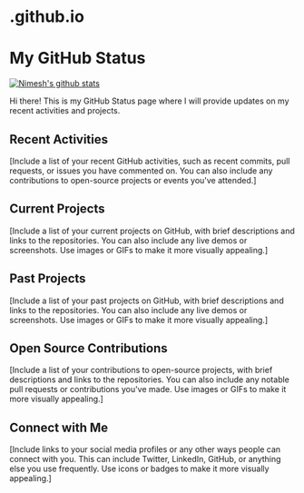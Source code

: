 # .github.io

# My GitHub Status

[![Nimesh's github stats](https://github-readme-stats.vercel.app/api?username=npanchal12&show_icons=true&theme=radical)](https://github.com/anuraghazra/github-readme-stats)

Hi there! This is my GitHub Status page where I will provide updates on my recent activities and projects.

## Recent Activities

[Include a list of your recent GitHub activities, such as recent commits, pull requests, or issues you have commented on. You can also include any contributions to open-source projects or events you've attended.]

## Current Projects

[Include a list of your current projects on GitHub, with brief descriptions and links to the repositories. You can also include any live demos or screenshots. Use images or GIFs to make it more visually appealing.]

## Past Projects

[Include a list of your past projects on GitHub, with brief descriptions and links to the repositories. You can also include any live demos or screenshots. Use images or GIFs to make it more visually appealing.]

## Open Source Contributions

[Include a list of your contributions to open-source projects, with brief descriptions and links to the repositories. You can also include any notable pull requests or contributions you've made. Use images or GIFs to make it more visually appealing.]

## Connect with Me

[Include links to your social media profiles or any other ways people can connect with you. This can include Twitter, LinkedIn, GitHub, or anything else you use frequently. Use icons or badges to make it more visually appealing.]

